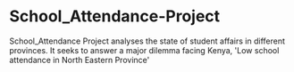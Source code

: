 # School_Attendance-Project
School_Attendance Project analyses the state of student affairs in different provinces. It seeks to answer a major dilemma facing Kenya, 'Low school attendance in North Eastern Province'
